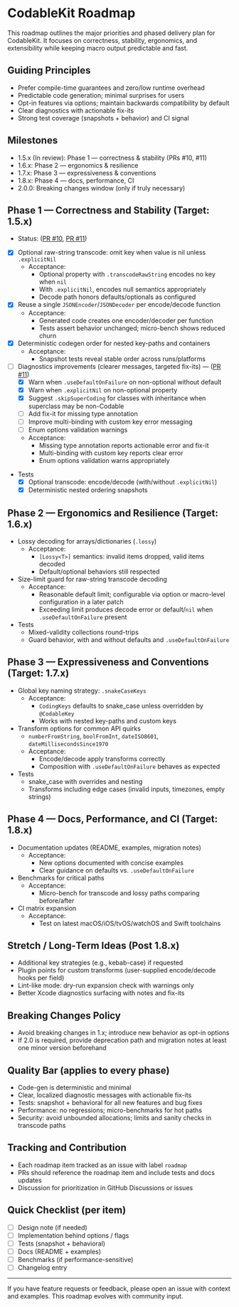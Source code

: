 # CodableKit Roadmap

This roadmap outlines the major priorities and phased delivery plan for CodableKit. It focuses on correctness, stability, ergonomics, and extensibility while keeping macro output predictable and fast.

## Guiding Principles
- Prefer compile-time guarantees and zero/low runtime overhead
- Predictable code generation; minimal surprises for users
- Opt-in features via options; maintain backwards compatibility by default
- Clear diagnostics with actionable fix-its
- Strong test coverage (snapshots + behavior) and CI signal

## Milestones
- 1.5.x (In review): Phase 1 — correctness & stability (PRs #10, #11)
- 1.6.x: Phase 2 — ergonomics & resilience
- 1.7.x: Phase 3 — expressiveness & conventions
- 1.8.x: Phase 4 — docs, performance, CI
- 2.0.0: Breaking changes window (only if truly necessary)

## Phase 1 — Correctness and Stability (Target: 1.5.x)
- Status: ([PR #10](https://github.com/WendellXY/CodableKit/pull/10), [PR #11](https://github.com/WendellXY/CodableKit/pull/11))
- [x] Optional raw-string transcode: omit key when value is nil unless `.explicitNil`
  - Acceptance:
    - Optional property with `.transcodeRawString` encodes no key when `nil`
    - With `.explicitNil`, encodes null semantics appropriately
    - Decode path honors defaults/optionals as configured
- [x] Reuse a single `JSONEncoder`/`JSONDecoder` per encode/decode function
  - Acceptance:
    - Generated code creates one encoder/decoder per function
    - Tests assert behavior unchanged; micro-bench shows reduced churn
- [x] Deterministic codegen order for nested key-paths and containers
  - Acceptance:
    - Snapshot tests reveal stable order across runs/platforms
- [ ] Diagnostics improvements (clearer messages, targeted fix-its) — ([PR #11](https://github.com/WendellXY/CodableKit/pull/11))
  - [x] Warn when `.useDefaultOnFailure` on non-optional without default
  - [x] Warn when `.explicitNil` on non-optional property
  - [x] Suggest `.skipSuperCoding` for classes with inheritance when superclass may be non-Codable
  - [ ] Add fix-it for missing type annotation
  - [ ] Improve multi-binding with custom key error messaging
  - [ ] Enum options validation warnings
  - Acceptance:
    - Missing type annotation reports actionable error and fix-it
    - Multi-binding with custom key reports clear error
    - Enum options validation warns appropriately
- Tests
  - [x] Optional transcode: encode/decode (with/without `.explicitNil`)
  - [x] Deterministic nested ordering snapshots

## Phase 2 — Ergonomics and Resilience (Target: 1.6.x)
- Lossy decoding for arrays/dictionaries (`.lossy`)
  - Acceptance:
    - `[Lossy<T>]` semantics: invalid items dropped, valid items decoded
    - Default/optional behaviors still respected
- Size-limit guard for raw-string transcode decoding
  - Acceptance:
    - Reasonable default limit; configurable via option or macro-level configuration in a later patch
    - Exceeding limit produces decode error or default/`nil` when `.useDefaultOnFailure` present
- Tests
  - Mixed-validity collections round-trips
  - Guard behavior, with and without defaults and `.useDefaultOnFailure`

## Phase 3 — Expressiveness and Conventions (Target: 1.7.x)
- Global key naming strategy: `.snakeCaseKeys`
  - Acceptance:
    - `CodingKeys` defaults to snake_case unless overridden by `@CodableKey`
    - Works with nested key-paths and custom keys
- Transform options for common API quirks
  - `numberFromString`, `boolFromInt`, `dateISO8601`, `dateMillisecondsSince1970`
  - Acceptance:
    - Encode/decode apply transforms correctly
    - Composition with `.useDefaultOnFailure` behaves as expected
- Tests
  - snake_case with overrides and nesting
  - Transforms including edge cases (invalid inputs, timezones, empty strings)

## Phase 4 — Docs, Performance, and CI (Target: 1.8.x)
- Documentation updates (README, examples, migration notes)
  - Acceptance:
    - New options documented with concise examples
    - Clear guidance on defaults vs. `.useDefaultOnFailure`
- Benchmarks for critical paths
  - Acceptance:
    - Micro-bench for transcode and lossy paths comparing before/after
- CI matrix expansion
  - Acceptance:
    - Test on latest macOS/iOS/tvOS/watchOS and Swift toolchains

## Stretch / Long‑Term Ideas (Post 1.8.x)
- Additional key strategies (e.g., kebab-case) if requested
- Plugin points for custom transforms (user-supplied encode/decode hooks per field)
- Lint-like mode: dry-run expansion check with warnings only
- Better Xcode diagnostics surfacing with notes and fix-its

## Breaking Changes Policy
- Avoid breaking changes in 1.x; introduce new behavior as opt-in options
- If 2.0 is required, provide deprecation path and migration notes at least one minor version beforehand

## Quality Bar (applies to every phase)
- Code-gen is deterministic and minimal
- Clear, localized diagnostic messages with actionable fix-its
- Tests: snapshot + behavioral for all new features and bug fixes
- Performance: no regressions; micro-benchmarks for hot paths
- Security: avoid unbounded allocations; limits and sanity checks in transcode paths

## Tracking and Contribution
- Each roadmap item tracked as an issue with label `roadmap`
- PRs should reference the roadmap item and include tests and docs updates
- Discussion for prioritization in GitHub Discussions or issues

## Quick Checklist (per item)
- [ ] Design note (if needed)
- [ ] Implementation behind options / flags
- [ ] Tests (snapshot + behavioral)
- [ ] Docs (README + examples)
- [ ] Benchmarks (if performance-sensitive)
- [ ] Changelog entry

---

If you have feature requests or feedback, please open an issue with context and examples. This roadmap evolves with community input.
